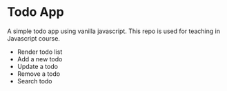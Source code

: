 # Todo App

A simple todo app using vanilla javascript. This repo is used for teaching in Javascript course.

- Render todo list 
- Add a new todo 
- Update a todo 
- Remove a todo 
- Search todo 
